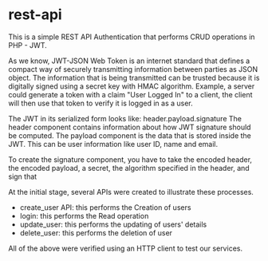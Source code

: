 # rest-api
This is a simple REST API Authentication that performs CRUD operations in PHP - JWT.

As we know, JWT-JSON Web Token is an internet standard that defines a compact way of securely transmitting information between parties
as JSON object.
The information that is being transmitted can be trusted because it is digitally signed using a secret key with HMAC algorithm. Example,
a server could generate a token with a claim "User Logged In" to a client, the client will then use that token to verify it is logged in
as a user.

The JWT in its serialized form looks like: header.payload.signature
The header component contains information about how JWT signature should be computed. The payload component is the data that is 
stored inside the JWT. This can be user information like user ID, name and email.

To create the signature component, you have to take the encoded header, the encoded payload, a secret, the algorithm specified in 
the header, and sign that

At the initial stage, several APIs were created to illustrate these processes.
* create_user API: this performs the Creation of users
* login: this performs the Read operation
* update_user: this performs the updating of users' details
* delete_user: this performs the deletion of user

All of the above were verified using an HTTP client to test our services.
